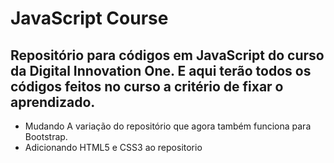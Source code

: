 JavaScript Course
========================================
Repositório para códigos em JavaScript 
do curso da Digital Innovation One. E
aqui terão todos os códigos feitos no
curso a critério de fixar o aprendizado.
----------------------------------------

- Mudando A variação do repositório que
agora também funciona para Bootstrap.
- Adicionando HTML5 e CSS3 ao repositorio